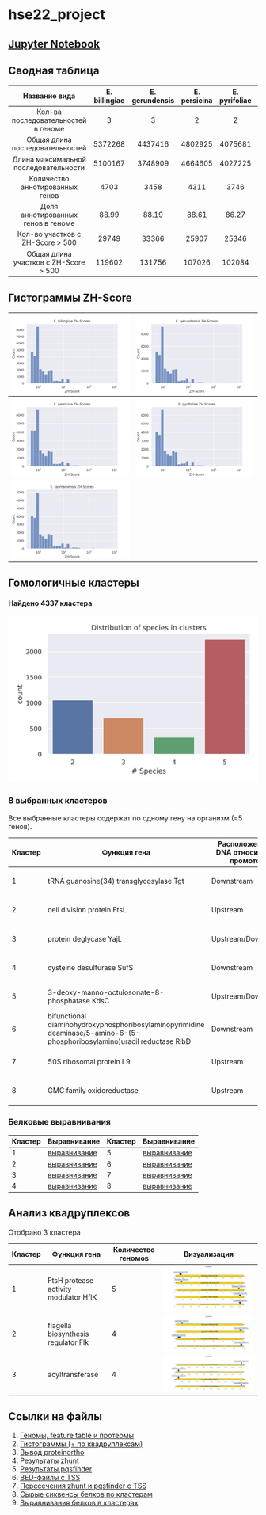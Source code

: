 # hse22_project

## [Jupyter Notebook](notebook.ipynb)

## Сводная таблица
| Название вида | E. billingiae | E. gerundensis | E. persicina | E. pyrifoliae | E. tasmaniensis |
| :---: | :---: | :---: | :---: | :---: | :---: |
| Кол-ва последовательностей в геноме | 3 | 3 | 2 | 2 | 6 |
| Общая длина последовательностей | 5372268 | 4437416 | 4802925 | 4075681 | 4067864 |
| Длина максимальной последовательности | 5100167 | 3748909 | 4664605 | 4027225 | 3883467 |
| Количество аннотированных генов | 4703 | 3458 | 4311 | 3746 | 3569 |
| Доля аннотированных генов в геноме | 88.99 | 88.19 | 88.61 | 86.27 | 86.71 |
| Кол-во участков с ZH-Score > 500 | 29749 | 33366 | 25907 | 25346 | 26301 |
| Общая длина участков с ZH-Score > 500 | 119602 | 131756 | 107026 | 102084 | 103424 |  

## Гистограммы ZH-Score
|![](histograms/E_billingiae.png)|![](histograms/E_gerundensis.png)
|--|--|
|![](histograms/E_persicina.png)|![](histograms/E_pyrifoliae.png)|
|![](histograms/E_tasmaniensis.png)|  |

## Гомологичные кластеры

#### Найдено **4337** кластера

![](histograms/clusters.png)

### 8 выбранных кластеров
Все выбранные кластеры содержат по одному гену на организм (=5 генов).

|Кластер|Функция гена|Расположение Z-DNA относительно промотора|Визуализация|
|--|--|--|--|
| 1 | tRNA guanosine(34) transglycosylase Tgt |Downstream|[![](pictures/Cluster_1.png)](pictures/Cluster_1.png)|
| 2 | cell division protein FtsL |Upstream|[![](pictures/Cluster_2.png)](pictures/Cluster_2.png)|
| 3 | protein deglycase YajL |Upstream/Downstream|[![](pictures/Cluster_3.png)](pictures/Cluster_3.png)|
| 4 | cysteine desulfurase SufS |Downstream|[![](pictures/Cluster_4.png)](pictures/Cluster_4.png)|
| 5 | 3-deoxy-manno-octulosonate-8-phosphatase KdsC |Upstream/Downstream|[![](pictures/Cluster_5.png)](pictures/Cluster_5.png)|
| 6 | bifunctional diaminohydroxyphosphoribosylaminopyrimidine deaminase/5-amino-6-(5-phosphoribosylamino)uracil reductase RibD |Downstream|[![](pictures/Cluster_6.png)](pictures/Cluster_6.png)|
| 7 | 50S ribosomal protein L9 |Upstream|[![](pictures/Cluster_7.png)](pictures/Cluster_7.png)|
| 8 | GMC family oxidoreductase |Upstream|[![](pictures/Cluster_8.png)](pictures/Cluster_8.png)|

### Белковые выравнивания
|Кластер|Выравнивание|Кластер|Выравнивание|
|--|--|--|--|
| 1 |[выравнивание](clusters/aligned/cluster_1.aln)|5|[выравнивание](clusters/aligned/cluster_5.aln)|
| 2 |[выравнивание](clusters/aligned/cluster_2.aln)|6|[выравнивание](clusters/aligned/cluster_6.aln)|
| 3 |[выравнивание](clusters/aligned/cluster_3.aln)|7|[выравнивание](clusters/aligned/cluster_7.aln)|
| 4 |[выравнивание](clusters/aligned/cluster_4.aln)|8|[выравнивание](clusters/aligned/cluster_8.aln)|

## Анализ квадруплексов
Отобрано 3 кластера

|Кластер|Функция гена|Количество геномов|Визуализация|
|--|--|--|--|
| 1 | FtsH protease activity modulator HflK |5|[![](pictures/Cluster_1_quadruplex.png)](pictures/Cluster_1_quadruplex.png)|
| 2 | flagella biosynthesis regulator Flk |4|[![](pictures/Cluster_2_quadruplex.png)](pictures/Cluster_2_quadruplex.png)|
| 3 | acyltransferase |4|[![](pictures/Cluster_3_quadruplex.png)](pictures/Cluster_3_quadruplex.png)|

## Ссылки на файлы
1. [Геномы, feature table и протеомы](genomes/)
2. [Гистограммы (+ по квадруплексам)](histograms/)
3. [Вывод proteinortho](ortho/)
4. [Результаты zhunt](zhunt_result/)
5. [Результаты pqsfinder](pqs_result/)
6. [BED-файлы с TSS](TSS/)
7. [Пересечения zhunt и pqsfinder с TSS](intersect/)
8. [Сырые сиквенсы белков по кластерам](clusters/raw/)
9. [Выравнивания белков в кластерах](clusters/aligned/)

